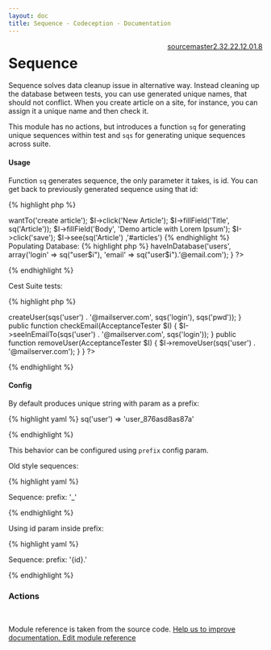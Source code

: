 ```yaml
---
layout: doc
title: Sequence - Codeception - Documentation
---
```




<div class="btn-group" role="group" style="float: right" aria-label="..."><a class="btn btn-default" href="https://github.com/Codeception/Codeception/blob/2.5/src/Codeception/Module/Sequence.php">source</a><a class="btn btn-default" href="https://github.com/Codeception/Codeception/blob/master/docs/modules/Sequence.md">master</a><a class="btn btn-default" href="https://github.com/Codeception/Codeception/blob/2.3/docs/modules/Sequence.md">2.3</a><a class="btn btn-default" href="https://github.com/Codeception/Codeception/blob/2.2/docs/modules/Sequence.md">2.2</a><a class="btn btn-default" href="https://github.com/Codeception/Codeception/blob/2.1/docs/modules/Sequence.md">2.1</a><a class="btn btn-default" href="https://github.com/Codeception/Codeception/blob/2.0/docs/modules/Sequence.md">2.0</a><a class="btn btn-default" href="https://github.com/Codeception/Codeception/blob/1.8/docs/modules/Sequence.md">1.8</a></div>

# Sequence


Sequence solves data cleanup issue in alternative way.
Instead cleaning up the database between tests,
you can use generated unique names, that should not conflict.
When you create article on a site, for instance, you can assign it a unique name and then check it.

This module has no actions, but introduces a function `sq` for generating unique sequences within test and
`sqs` for generating unique sequences across suite.

#### Usage

Function `sq` generates sequence, the only parameter it takes, is id.
You can get back to previously generated sequence using that id:

{% highlight php %}

<?php
sq('post1'); // post1_521fbc63021eb
sq('post2'); // post2_521fbc6302266
sq('post1'); // post1_521fbc63021eb

{% endhighlight %}

Example:

{% highlight php %}

<?php
$I->wantTo('create article');
$I->click('New Article');
$I->fillField('Title', sq('Article'));
$I->fillField('Body', 'Demo article with Lorem Ipsum');
$I->click('save');
$I->see(sq('Article') ,'#articles')

{% endhighlight %}

Populating Database:

{% highlight php %}

<?php

for ($i = 0; $i<10; $i++) {
     $I->haveInDatabase('users', array('login' => sq("user$i"), 'email' => sq("user$i").'@email.com');
}
?>

{% endhighlight %}

Cest Suite tests:

{% highlight php %}

<?php
class UserTest
{
    public function createUser(AcceptanceTester $I)
    {
        $I->createUser(sqs('user') . '@mailserver.com', sqs('login'), sqs('pwd'));
    }

    public function checkEmail(AcceptanceTester $I)
    {
        $I->seeInEmailTo(sqs('user') . '@mailserver.com', sqs('login'));
    }

    public function removeUser(AcceptanceTester $I)
    {
        $I->removeUser(sqs('user') . '@mailserver.com');
    }
}
?>

{% endhighlight %}

#### Config

By default produces unique string with param as a prefix:

{% highlight yaml %}
sq('user') => 'user_876asd8as87a'

{% endhighlight %}

This behavior can be configured using `prefix` config param.

Old style sequences:

{% highlight yaml %}

Sequence:
    prefix: '_'

{% endhighlight %}

Using id param inside prefix:

{% highlight yaml %}

Sequence:
    prefix: '{id}.'

{% endhighlight %}

### Actions

<p>&nbsp;</p><div class="alert alert-warning">Module reference is taken from the source code. <a href="https://github.com/Codeception/Codeception/tree/2.4/src/Codeception/Module/Sequence.php">Help us to improve documentation. Edit module reference</a></div>
